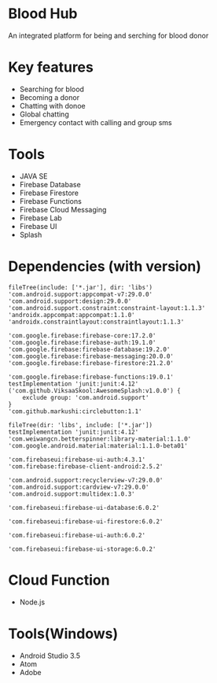 [logo]: https://github.com/Ytosko/Blood_Hub/blob/master/app/src/main/res/drawable/ic_icin_b.png "Blood Hub"
# Blood Hub
An integrated platform for being and serching for blood donor


# Key features

* Searching for blood
* Becoming a donor
* Chatting with donoe
* Global chatting
* Emergency contact with calling and group sms


# Tools

* JAVA SE
* Firebase Database
* Firebase Firestore
* Firebase Functions 
* Firebase Cloud Messaging
* Firebase Lab
* Firebase UI
* Splash

# Dependencies (with version)

    fileTree(include: ['*.jar'], dir: 'libs')
    'com.android.support:appcompat-v7:29.0.0'
    'com.android.support:design:29.0.0'
    'com.android.support.constraint:constraint-layout:1.1.3'
    'androidx.appcompat:appcompat:1.1.0'
    'androidx.constraintlayout:constraintlayout:1.1.3'

    'com.google.firebase:firebase-core:17.2.0'
    'com.google.firebase:firebase-auth:19.1.0'
    'com.google.firebase:firebase-database:19.2.0'
    'com.google.firebase:firebase-messaging:20.0.0'
    'com.google.firebase:firebase-firestore:21.2.0'

    'com.google.firebase:firebase-functions:19.0.1'
    testImplementation 'junit:junit:4.12'
    ('com.github.ViksaaSkool:AwesomeSplash:v1.0.0') {
        exclude group: 'com.android.support'
    }
    'com.github.markushi:circlebutton:1.1'

    fileTree(dir: 'libs', include: ['*.jar'])
    testImplementation 'junit:junit:4.12'
    'com.weiwangcn.betterspinner:library-material:1.1.0'
    'com.google.android.material:material:1.1.0-beta01'

    'com.firebaseui:firebase-ui-auth:4.3.1'
    'com.firebase:firebase-client-android:2.5.2'

    'com.android.support:recyclerview-v7:29.0.0'
    'com.android.support:cardview-v7:29.0.0'
    'com.android.support:multidex:1.0.3'

    'com.firebaseui:firebase-ui-database:6.0.2'

    'com.firebaseui:firebase-ui-firestore:6.0.2'

    'com.firebaseui:firebase-ui-auth:6.0.2'

    'com.firebaseui:firebase-ui-storage:6.0.2'
    
    
# Cloud Function
    
  * Node.js
  

# Tools(Windows)

  * Android Studio 3.5
  * Atom
  * Adobe

